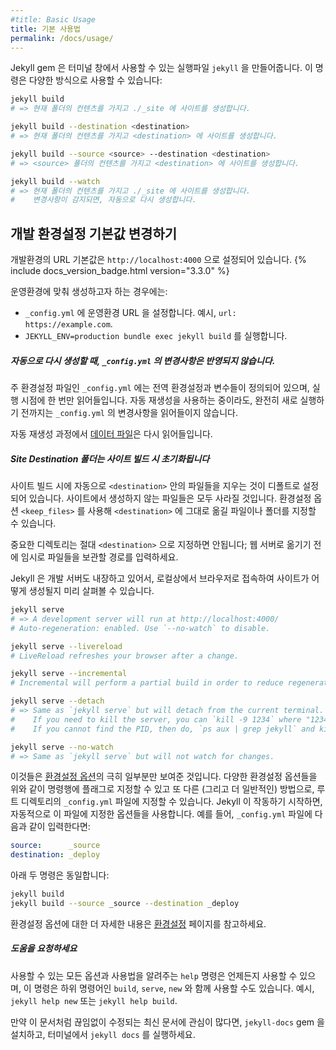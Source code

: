 ```yaml
---
#title: Basic Usage
title: 기본 사용법
permalink: /docs/usage/
---
```


<!--
The Jekyll gem makes a `jekyll` executable available to you in your Terminal
window. You can use this command in a number of ways:
-->
Jekyll gem 은 터미널 창에서 사용할 수 있는 실행파일 `jekyll` 을 만들어줍니다. 이
명령은 다양한 방식으로 사용할 수 있습니다:

<!--
```sh
jekyll build
# => The current folder will be generated into ./_site

jekyll build --destination <destination>
# => The current folder will be generated into <destination>

jekyll build --source <source> --destination <destination>
# => The <source> folder will be generated into <destination>

jekyll build --watch
# => The current folder will be generated into ./_site,
#    watched for changes, and regenerated automatically.
```
-->
```sh
jekyll build
# => 현재 폴더의 컨텐츠를 가지고 ./_site 에 사이트를 생성합니다.

jekyll build --destination <destination>
# => 현재 폴더의 컨텐츠를 가지고 <destination> 에 사이트를 생성합니다.

jekyll build --source <source> --destination <destination>
# => <source> 폴더의 컨텐츠를 가지고 <destination> 에 사이트를 생성합니다.

jekyll build --watch
# => 현재 폴더의 컨텐츠를 가지고 ./_site 에 사이트를 생성합니다.
#    변경사항이 감지되면, 자동으로 다시 생성합니다.
```

<!--
## Override default development settings
-->
## 개발 환경설정 기본값 변경하기

<!--
Default URL is set to `http://localhost:4000` in development environment. {% include docs_version_badge.html version="3.3.0" %}
-->
개발환경의 URL 기본값은 `http://localhost:4000` 으로 설정되어 있습니다. {% include docs_version_badge.html version="3.3.0" %}

<!--
If you want to build for your production environment:
-->
운영환경에 맞춰 생성하고자 하는 경우에는:

<!--
  - Set your production URL in `_config.yml` e.g. `url: https://example.com`.
  - Run `JEKYLL_ENV=production bundle exec jekyll build`.
-->
  - `_config.yml` 에 운영환경 URL 을 설정합니다. 예시, `url: https://example.com`.
  - `JEKYLL_ENV=production bundle exec jekyll build` 를 실행합니다.

<div class="note info">
<!--
  <h5>Changes to <code>_config.yml</code> are not included during automatic regeneration.</h5>
  <p>
    The <code>_config.yml</code> master configuration file contains global configurations
    and variable definitions that are read once at execution time. Changes made to <code>_config.yml</code>
    during automatic regeneration are not loaded until the next execution.
  </p>
  <p>
    Note <a href="../datafiles">Data Files</a> are included and reloaded during automatic regeneration.
  </p>
-->
  <h5>자동으로 다시 생성할 때, <code>_config.yml</code> 의 변경사항은 반영되지 않습니다.</h5>
  <p>
    주 환경설정 파일인 <code>_config.yml</code> 에는 전역 환경설정과 변수들이 정의되어 있으며,
    실행 시점에 한 번만 읽어들입니다. 자동 재생성을 사용하는 중이라도, 완전히 새로 실행하기 전까지는
    <code>_config.yml</code> 의 변경사항을 읽어들이지 않습니다.
  </p>
  <p>
    자동 재생성 과정에서 <a href="../datafiles">데이터 파일</a>은 다시 읽어들입니다.
  </p>
</div>

<div class="note warning">
<!--
  <h5>Destination folders are cleaned on site builds</h5>
  <p>
    The contents of <code>&lt;destination&gt;</code> are automatically
    cleaned, by default, when the site is built. Files or folders that are not
    created by your site will be removed. Files and folders you wish to retain
    in <code>&lt;destination&gt;</code> may be specified within the <code>&lt;keep_files&gt;</code>
    configuration directive.
  </p>
  <p>
    Do not use an important location for <code>&lt;destination&gt;</code>;
    instead, use it as a staging area and copy files from there to your web server.
  </p>
-->
  <h5>Site Destination 폴더는 사이트 빌드 시 초기화됩니다</h5>
  <p>
    사이트 빌드 시에 자동으로 <code>&lt;destination&gt;</code> 안의 파일들을
    지우는 것이 디폴트로 설정되어 있습니다. 사이트에서 생성하지 않는 파일들은
    모두 사라질 것입니다. 환경설정 옵션 <code>&lt;keep_files&gt;</code> 를
    사용해 <code>&lt;destination&gt;</code> 에 그대로 옮길 파일이나 폴더를
    지정할 수 있습니다.
  </p>
  <p>
    중요한 디렉토리는 절대 <code>&lt;destination&gt;</code> 으로 지정하면 안됩니다;
    웹 서버로 옮기기 전에 임시로 파일들을 보관할 경로를 입력하세요.
  </p>
</div>

<!--
Jekyll also comes with a built-in development server that will allow you to
preview what the generated site will look like in your browser locally.
-->
Jekyll 은 개발 서버도 내장하고 있어서, 로컬상에서 브라우저로 접속하여 사이트가
어떻게 생성될지 미리 살펴볼 수 있습니다.

```sh
jekyll serve
# => A development server will run at http://localhost:4000/
# Auto-regeneration: enabled. Use `--no-watch` to disable.

jekyll serve --livereload
# LiveReload refreshes your browser after a change.

jekyll serve --incremental
# Incremental will perform a partial build in order to reduce regeneration time.

jekyll serve --detach
# => Same as `jekyll serve` but will detach from the current terminal.
#    If you need to kill the server, you can `kill -9 1234` where "1234" is the PID.
#    If you cannot find the PID, then do, `ps aux | grep jekyll` and kill the instance.
```

```sh
jekyll serve --no-watch
# => Same as `jekyll serve` but will not watch for changes.
```

<!--
These are just a few of the available [configuration options](../configuration/).
Many configuration options can either be specified as flags on the command line,
or alternatively (and more commonly) they can be specified in a `_config.yml`
file at the root of the source directory. Jekyll will automatically use the
options from this file when run. For example, if you place the following lines
in your `_config.yml` file:
-->
이것들은 [환경설정 옵션](../configuration/)의 극히 일부분만 보여준 것입니다.
다양한 환경설정 옵션들을 위와 같이 명령행에 플래그로 지정할 수 있고 또 다른
(그리고 더 일반적인) 방법으로, 루트 디렉토리의 `_config.yml` 파일에 지정할 수
있습니다. Jekyll 이 작동하기 시작하면, 자동적으로 이 파일에 지정한 옵션들을
사용합니다. 예를 들어, `_config.yml` 파일에 다음과 같이 입력한다면:


```yaml
source:      _source
destination: _deploy
```

<!--
Then the following two commands will be equivalent:
-->
아래 두 명령은 동일합니다:

```sh
jekyll build
jekyll build --source _source --destination _deploy
```

<!--
For more about the possible configuration options, see the
[configuration](../configuration/) page.
-->
환경설정 옵션에 대한 더 자세한 내용은 [환경설정](../configuration/) 페이지를
참고하세요.

<!--
<div class="note info">
  <h5>Call for help</h5>
  <p>
    The <code>help</code> command is always here to remind you of all available options and usage, and also works with the <code>build</code>, <code>serve</code> and <code>new</code> subcommands, e.g <code>jekyll help new</code> or <code>jekyll help build</code>.
  </p>
</div>
-->
<div class="note info">
  <h5>도움을 요청하세요</h5>
  <p>
    사용할 수 있는 모든 옵션과 사용법을 알려주는 <code>help</code> 명령은 언제든지 사용할 수 있으며, 이 명령은 하위 명령어인 <code>build</code>, <code>serve</code>, <code>new</code> 와 함께 사용할 수도 있습니다. 예시, <code>jekyll help new</code> 또는 <code>jekyll help build</code>.
  </p>
</div>

<!--
If you're interested in browsing these docs on-the-go, install the
`jekyll-docs` gem and run `jekyll docs` in your terminal.
-->
만약 이 문서처럼 끊임없이 수정되는 최신 문서에 관심이 많다면, `jekyll-docs` gem
을 설치하고, 터미널에서 `jekyll docs` 를 실행하세요.
